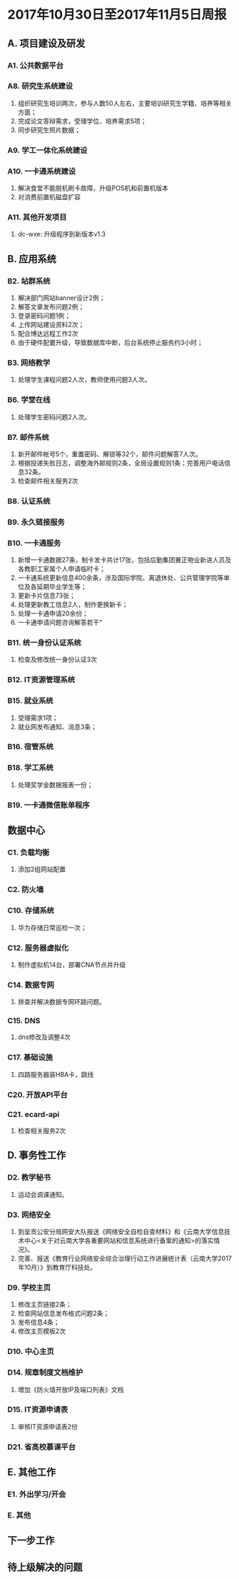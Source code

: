 # 2017年10月30日至2017年11月5日周报

## A. 项目建设及研发

### A1. 公共数据平台

### A8. 研究生系统建设

1. 组织研究生培训两次，参与人数50人左右，主要培训研究生学籍、培养等相关方面；
2. 完成论文答辩需求，受理学位、培养需求5项；
3. 同步研究生照片数据；

### A9. 学工一体化系统建设

### A10. 一卡通系统建设

1. 解决食堂不能脱机刷卡故障，升级POS机和前置机版本
2. 对消费前置机磁盘扩容

### A11. 其他开发项目

1. dc-wxe: 升级程序到新版本v1.3

## B. 应用系统
### B2. 站群系统

1. 解决部门网站banner设计2例；
2. 解答文章发布问题2例；
3. 登录密码问题1例；
4. 上传网站建设资料2次；
5. 配合博达远程工作2次
6. 由于硬件配置升级，导致数据库中断，后台系统停止服务约3小时；

### B3. 网络教学

1. 处理学生课程问题2人次，教师使用问题3人次。

### B6. 学堂在线

1. 处理学生密码问题2人次。

### B7. 邮件系统

1. 新开邮件帐号5个，重置密码、解锁等32个，邮件问题解答7人次。
2. 根据投递失败日志，调整海外邮规则2条，全局设置规则1条；完善用户电话信息32条。
3. 检查邮件相关服务2次

### B8. 认证系统

### B9. 永久链接服务

### B10. 一卡通服务

1. 新增一卡通数据27条，制卡发卡共计17张，包括后勤集团黉正物业新进人员及各教职工家属个人申请临时卡；
2. 一卡通系统更新信息400余条，涉及国际学院、离退休处、公共管理学院等单位及各延期毕业学生等；
3. 更新卡片信息73张；
4. 处理更新教工信息2人，制作更换新卡；
5. 处理一卡通申请20余份；
6. 一卡通申请问题咨询解答若干"

### B11. 统一身份认证系统

1. 检查及修改统一身份认证3次

### B12. IT资源管理系统


### B15. 就业系统

1. 受理需求1项；
2. 就业网发布通知、消息3条；

### B16. 宿管系统

### B18. 学工系统

1. 处理奖学金数据报表一份；

### B19. 一卡通微信账单程序



## 数据中心

### C1. 负载均衡

1. 添加2组网站配置

### C2. 防火墙

### C10. 存储系统

1. 华为存储日常巡检一次；

### C12. 服务器虚拟化

1. 制作虚拟机14台，部署CNA节点并升级

### C14. 数据专网

1. 排查并解决数据专网环路问题。

### C15. DNS

1. dns修改及调整4次

### C17. 基础设施

1. 四路服务器装HBA卡，跳线

### C20. 开放API平台

### C21. ecard-api

1. 检查相关服务2次

## D. 事务性工作

### D2. 教学秘书

1. 运动会调课通知。

### D3. 网络安全

1. 到呈贡公安分局网安大队报送《网络安全自检自查材料》和《云南大学信息技术中心<关于对云南大学各重要网站和信息系统进行备案的通知>的落实情况》。
2. 完善、报送《教育行业网络安全综合治理行动工作进展统计表（云南大学2017年10月）》到教育厅科技处。

### D9. 学校主页

1. 修改主页链接2条；
2. 检查网站信息发布格式问题2条；
3. 发布信息4条；
4. 修改主页模板2次

### D10. 中心主页

### D14. 规章制度文档维护

1. 增加《防火墙开放IP及端口列表》文档

### D15. IT资源申请表

1. 审核IT资源申请表2份

### D21. 省高校慕课平台


## E. 其他工作

### E1. 外出学习/开会

### E. 其他

## 下一步工作


## 待上级解决的问题
